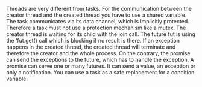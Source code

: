 Threads are very different from tasks.
For the communication between the creator thread and the created thread you have to use a shared
variable. The task communicates via its data channel, which is implicitly protected. Therefore a task
must not use a protection mechanism like a mutex.
The creator thread is waiting for its child with the join call. The future fut is using the ‘fut.get()
call which is blocking if no result is there.
If an exception happens in the created thread, the created thread will terminate and therefore the
creator and the whole process. On the contrary, the promise can send the exceptions to the future,
which has to handle the exception.
A promise can serve one or many futures. It can send a value, an exception or only a notification.
You can use a task as a safe replacement for a condition variable.